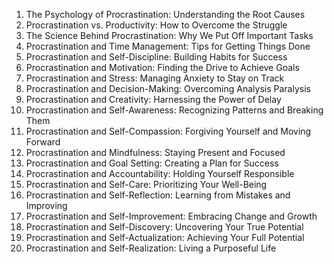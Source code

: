1. The Psychology of Procrastination: Understanding the Root Causes
2. Procrastination vs. Productivity: How to Overcome the Struggle
3. The Science Behind Procrastination: Why We Put Off Important Tasks
4. Procrastination and Time Management: Tips for Getting Things Done
5. Procrastination and Self-Discipline: Building Habits for Success
6. Procrastination and Motivation: Finding the Drive to Achieve Goals
7. Procrastination and Stress: Managing Anxiety to Stay on Track
8. Procrastination and Decision-Making: Overcoming Analysis Paralysis
9. Procrastination and Creativity: Harnessing the Power of Delay
10. Procrastination and Self-Awareness: Recognizing Patterns and Breaking Them
11. Procrastination and Self-Compassion: Forgiving Yourself and Moving Forward
12. Procrastination and Mindfulness: Staying Present and Focused
13. Procrastination and Goal Setting: Creating a Plan for Success
14. Procrastination and Accountability: Holding Yourself Responsible
15. Procrastination and Self-Care: Prioritizing Your Well-Being
16. Procrastination and Self-Reflection: Learning from Mistakes and Improving
17. Procrastination and Self-Improvement: Embracing Change and Growth
18. Procrastination and Self-Discovery: Uncovering Your True Potential
19. Procrastination and Self-Actualization: Achieving Your Full Potential
20. Procrastination and Self-Realization: Living a Purposeful Life